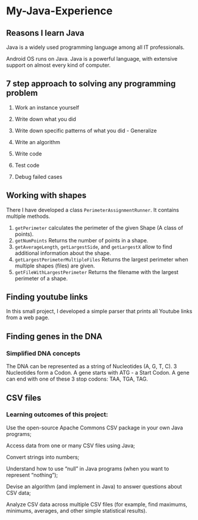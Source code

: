 # My-Java-Experience

## Reasons I learn Java

Java is a widely used programming language among all IT professionals.

Android OS runs on Java. Java is a powerful language, with extensive support on almost every kind of computer.

## 7 step approach to solving any programming problem

1) Work an instance yourself

2) Write down what you did

3) Write down specific patterns of what you did - Generalize

4) Write an algorithm

5) Write code

6) Test code

7) Debug failed cases

## Working with shapes

There I have developed a class ```PerimeterAssignmentRunner```. It contains multiple methods.

1) ```getPerimeter``` calculates the perimeter of the given Shape (A class of points).
2) ```getNumPoints``` Returns the number of points in a shape.
3) ```getAverageLength```, ```getLargestSide```, and ```getLargestX``` allow to find additional information about the shape.
4) ```getLargestPerimeterMultipleFiles``` Returns the largest perimeter when multiple shapes (files) are given.
5) ```getFileWithLargestPerimeter``` Returns the filename with the largest perimeter of a shape.

## Finding youtube links

In this small project, I developed a simple parser that prints all Youtube links from a web page. 

## Finding genes in the DNA
### Simplified DNA concepts
The DNA can be represented as a string of Nucleotides (A, G, T, C). 3 Nucleotides form a Codon. A gene starts with ATG - a Start Codon. A gene can end with one of these 3 stop codons: TAA, TGA, TAG.


## CSV files
### Learning outcomes of this project:

Use the open-source Apache Commons CSV package in your own Java programs;

Access data from one or many CSV files using Java;

Convert strings into numbers;

Understand how to use “null” in Java programs (when you want to represent “nothing”);

Devise an algorithm (and implement in Java) to answer questions about CSV data;

Analyze CSV data across multiple CSV files (for example, find maximums, minimums, averages, and other simple statistical results).
